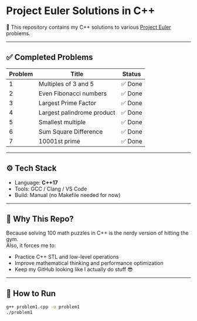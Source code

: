 # Project Euler Solutions in C++

🚀 This repository contains my C++ solutions to various [Project Euler](https://projecteuler.net/) problems. 

---

## ✅ Completed Problems

| Problem | Title                         | Status  |
|---------|-------------------------------|---------|
| 1       | Multiples of 3 and 5          | ✅ Done |
|2        | Even Fibonacci numbers        | ✅ Done |
|3        | Largest Prime Factor          | ✅ Done|
|4        | Largest palindrome product    | ✅ Done|
|5        |Smallest multiple              | ✅ Done|
|6        | Sum Square Difference         | ✅ Done|
|7        | 10001st prime                 | ✅ Done|

---

## ⚙️ Tech Stack

- Language: **C++17**
- Tools: GCC / Clang / VS Code
- Build: Manual (no Makefile needed for now)

---

## 🧠 Why This Repo?

Because solving 100 math puzzles in C++ is the nerdy version of hitting the gym.  
Also, it forces me to:
- Practice C++ STL and low-level operations
- Improve mathematical thinking and performance optimization
- Keep my GitHub looking like I actually do stuff 😎

---

## 📌 How to Run

```bash
g++ problem1.cpp -o problem1
./problem1
